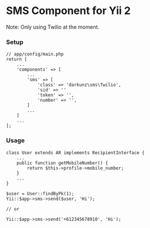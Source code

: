 SMS Component for Yii 2
========================

Note: Only using Twilio at the moment.

### Setup


```
// app/config/main.php
return [
    ...
    'components' => [
        ...
        'sms' => [
            'class' => 'darkunz\sms\Twilio',
            'sid' => ''
            'token' => '',
            'number' => '',
        ]
        ...
    ]
    ...
];
```

### Usage

```
class User extends AR implements RecipientInterface {
    ...
    public function getMobileNumber() {
        return $this->profile->mobile_number;
    }
    ...
}

$user = User::findByPk(1);
Yii::$app->sms->send($user, 'Hi');

// or

Yii::$app->sms->send('+612345678910', 'Hi');
```